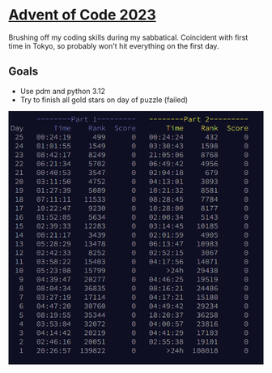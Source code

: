 # [Advent of Code 2023](https://adventofcode.com/2023)

Brushing off my coding skills during my sabbatical. Coincident with first time in Tokyo, so probably won't hit everything on the first day.

Goals
------
* Use pdm and python 3.12
* Try to finish all gold stars on day of puzzle (failed)

![Alt text](2023.png)